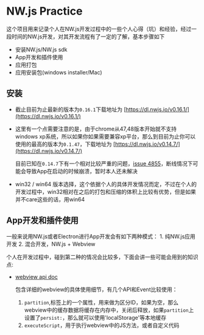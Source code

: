 # NW.js Practice

这个项目用来记录个人在NW.js开发过程中的一些个人心得（坑）和经验，经过一段时间的NW.js开发，对其开发流程有了一定的了解，基本步骤如下

* 安装NW.js/NW.js sdk
* App开发和插件使用
* 应用打包
* 应用安装包(windows installer/Mac)


## 安装

* 截止目前为止最新的版本为`0.16.1`下载地址为 [https://dl.nwjs.io/v0.16.1/](https://dl.nwjs.io/v0.16.1/)

* 这里有一个点需要注意的是，由于chrome从47,48版本开始就不支持windows xp系统，所以如果你如果需要兼容xp平台，那么到目前为止你可以使用的最高的版本为`0.1.47`，下载地址为 [https://dl.nwjs.io/v0.14.7/](https://dl.nwjs.io/v0.14.7/)

    目前已知在`0.14.7`下有一个相对比较严重的问题，[issue 4855](https://github.com/nwjs/nw.js/issues/4855)，断线情况下可能会导致App在启动的时候崩溃，暂时本人还未解决

* win32 / win64 版本选择，这个依据个人的具体开发情况而定，不过在个人的开发过程中，win32相对在之后的打包和压缩的体积上比较有优势，但是如果并不care这些的话，用win64


## App开发和插件使用

一般来说用NW.js或者Electron进行App开发会有如下两种模式：
    1. 纯NW.js应用开发
    2. 混合开发，NW.js + Webview

个人在开发过程中，碰到第二种的情况会比较多，下面会讲一些可能会用到的知识点:

* [webview api doc](https://developer.chrome.com/apps/tags/webview)

    包含详细的webview的具体使用细节，有几个API和Event比较使用：

    1. `partition`,标签上的一个属性，用来做为区分ID，如果为空，那么webview中的缓存数据将缓存在内存中，关闭后释放，如果`partition`上设置了`persist:`，那么就可以使用'localStorage'等本地缓存
    2. `executeScript`，用于执行webview中的JS方法，或者自定义代码
